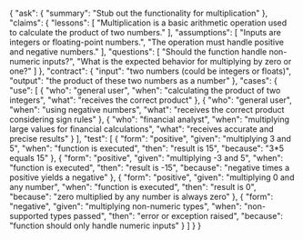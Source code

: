 {
    "ask": { "summary": "Stub out the functionality for multiplication" },
    "claims": {
        "lessons": [
            "Multiplication is a basic arithmetic operation used to calculate the product of two numbers."
        ],
        "assumptions": [
            "Inputs are integers or floating-point numbers.",
            "The operation must handle positive and negative numbers."
        ],
        "questions": [
            "Should the function handle non-numeric inputs?",
            "What is the expected behavior for multiplying by zero or one?"
        ]
    },
    "contract": {
        "input": "two numbers (could be integers or floats)",
        "output": "the product of these two numbers as a number"
    },
    "cases": {
        "use": [
            { "who": "general user", "when": "calculating the product of two integers", "what": "receives the correct product" },
            { "who": "general user", "when": "using negative numbers", "what": "receives the correct product considering sign rules" },
            { "who": "financial analyst", "when": "multiplying large values for financial calculations", "what": "receives accurate and precise results" }
        ],
        "test": [
            { "form": "positive", "given": "multiplying 3 and 5", "when": "function is executed", "then": "result is 15", "because": "3*5 equals 15" },
            { "form": "positive", "given": "multiplying -3 and 5", "when": "function is executed", "then": "result is -15", "because": "negative times a positive yields a negative" },
            { "form": "positive", "given": "multiplying 0 and any number", "when": "function is executed", "then": "result is 0", "because": "zero multiplied by any number is always zero" },
            { "form": "negative", "given": "multiplying non-numeric types", "when": "non-supported types passed", "then": "error or exception raised", "because": "function should only handle numeric inputs" }
        ]
    }
}
